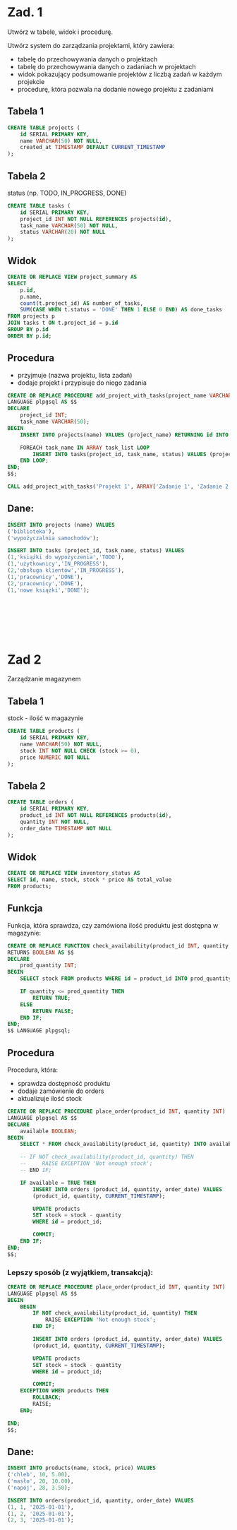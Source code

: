 # Zad. 1

Utwórz w tabele, widok i procedurę.

Utwórz system do zarządzania projektami, który zawiera:
* tabelę do przechowywania danych o projektach
* tabelę do przechowywania danych o zadaniach w projektach
* widok pokazujący podsumowanie projektów z liczbą zadań w każdym projekcie
* procedurę, która pozwala na dodanie nowego projektu z zadaniami

## Tabela 1

```sql
CREATE TABLE projects (
    id SERIAL PRIMARY KEY,
    name VARCHAR(50) NOT NULL,
    created_at TIMESTAMP DEFAULT CURRENT_TIMESTAMP
);
```

## Tabela 2

status (np. TODO, IN_PROGRESS, DONE)

```sql
CREATE TABLE tasks (
    id SERIAL PRIMARY KEY,
    project_id INT NOT NULL REFERENCES projects(id),
    task_name VARCHAR(50) NOT NULL,
    status VARCHAR(20) NOT NULL
);
```

## Widok

```sql
CREATE OR REPLACE VIEW project_summary AS
SELECT 
    p.id, 
    p.name, 
    count(t.project_id) AS number_of_tasks, 
    SUM(CASE WHEN t.status = 'DONE' THEN 1 ELSE 0 END) AS done_tasks
FROM projects p
JOIN tasks t ON t.project_id = p.id
GROUP BY p.id
ORDER BY p.id;
```

## Procedura

* przyjmuje (nazwa projektu, lista zadań)
* dodaje projekt i przypisuje do niego zadania

```sql
CREATE OR REPLACE PROCEDURE add_project_with_tasks(project_name VARCHAR(50), task_list VARCHAR(50)[])
LANGUAGE plpgsql AS $$
DECLARE
    project_id INT;
    task_name VARCHAR(50);
BEGIN
    INSERT INTO projects(name) VALUES (project_name) RETURNING id INTO project_id;

    FOREACH task_name IN ARRAY task_list LOOP
        INSERT INTO tasks(project_id, task_name, status) VALUES (project_id, task_name, 'TODO');
    END LOOP;
END;
$$;

CALL add_project_with_tasks('Projekt 1', ARRAY['Zadanie 1', 'Zadanie 2']);
```

## Dane:

```sql
INSERT INTO projects (name) VALUES 
('biblioteka'),
('wypożyczalnia samochodów');

INSERT INTO tasks (project_id, task_name, status) VALUES 
(1,'książki do wypożyczenia','TODO'),
(1,'użytkownicy','IN_PROGRESS'),
(2,'obsługa klientów','IN_PROGRESS'),
(1,'pracownicy','DONE'),
(2,'pracownicy','DONE'),
(1,'nowe książki','DONE');
```


&nbsp;

&nbsp;

&nbsp;

# Zad 2

Zarządzanie magazynem

## Tabela 1

stock - ilość w magazynie

```sql
CREATE TABLE products (
    id SERIAL PRIMARY KEY,
    name VARCHAR(50) NOT NULL,
    stock INT NOT NULL CHECK (stock >= 0),
    price NUMERIC NOT NULL
);
```

## Tabela 2

```sql
CREATE TABLE orders (
    id SERIAL PRIMARY KEY,
    product_id INT NOT NULL REFERENCES products(id),
    quantity INT NOT NULL,
    order_date TIMESTAMP NOT NULL
);
```

## Widok

```sql
CREATE OR REPLACE VIEW inventory_status AS
SELECT id, name, stock, stock * price AS total_value
FROM products;
```

## Funkcja

Funkcja, która sprawdza, czy zamówiona ilość produktu jest dostępna w magazynie:

```sql
CREATE OR REPLACE FUNCTION check_availability(product_id INT, quantity INT)
RETURNS BOOLEAN AS $$
DECLARE
    prod_quantity INT;
BEGIN
    SELECT stock FROM products WHERE id = product_id INTO prod_quantity;

    IF quantity <= prod_quantity THEN
        RETURN TRUE;
    ELSE
        RETURN FALSE;
    END IF;
END;
$$ LANGUAGE plpgsql;
```

## Procedura

Procedura, która:
* sprawdza dostępność produktu
* dodaje zamówienie do orders
* aktualizuje ilość stock

```sql
CREATE OR REPLACE PROCEDURE place_order(product_id INT, quantity INT)
LANGUAGE plpgsql AS $$
DECLARE
    available BOOLEAN;
BEGIN
    SELECT * FROM check_availability(product_id, quantity) INTO available;

    -- IF NOT check_availability(product_id, quantity) THEN
    --     RAISE EXCEPTION 'Not enough stock';
    -- END IF;

    IF available = TRUE THEN
        INSERT INTO orders (product_id, quantity, order_date) VALUES 
        (product_id, quantity, CURRENT_TIMESTAMP);

        UPDATE products
        SET stock = stock - quantity
        WHERE id = product_id;

        COMMIT;
    END IF;
END;
$$;
```

### Lepszy sposób (z wyjątkiem, transakcją):

```sql
CREATE OR REPLACE PROCEDURE place_order(product_id INT, quantity INT)
LANGUAGE plpgsql AS $$
BEGIN
    BEGIN
        IF NOT check_availability(product_id, quantity) THEN
            RAISE EXCEPTION 'Not enough stock';
        END IF;

        INSERT INTO orders (product_id, quantity, order_date) VALUES 
        (product_id, quantity, CURRENT_TIMESTAMP);

        UPDATE products
        SET stock = stock - quantity
        WHERE id = product_id;

        COMMIT;
    EXCEPTION WHEN products THEN
        ROLLBACK;
        RAISE;
    END;

END;
$$;
```

## Dane:

```sql
INSERT INTO products(name, stock, price) VALUES 
('chleb', 10, 5.00),
('masło', 20, 10.00),
('napój', 28, 3.50);

INSERT INTO orders(product_id, quantity, order_date) VALUES 
(1, 1, '2025-01-01'),
(1, 2, '2025-01-01'),
(2, 3, '2025-01-01');
```
